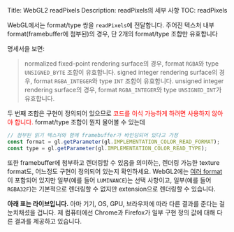 Title: WebGL2 readPixels
Description: readPixels의 세부 사항
TOC: readPixels


WebGL에서는 format/type 쌍을 `readPixels`에 전달합니다.
주어진 텍스처 내부 format(framebuffer에 첨부된)의 경우, 단 2개의 format/type 조합만 유효합니다

명세서을 보면:

> normalized fixed-point rendering surface의 경우, format `RGBA`와 type `UNSIGNED_BYTE` 조합이 유효합니다.
signed integer rendering surface의 경우, format `RGBA_INTEGER`와 type `INT` 조합이 유효합니다.
unsigned integer rendering surface의 경우, format `RGBA_INTEGER`와 type `UNSIGNED_INT`가 유효합니다.

두 번째 조합은 구현이 정의되어 있으므로 <span style="color:red;">코드를 이식 가능하게 하려면 사용하지 않아야 합니다.</span>
format/type 조합이 뭔지 물어볼 수 있는데

```js
// 첨부된 읽기 텍스처와 함께 framebuffer가 바인딩되어 있다고 가정
const format = gl.getParameter(gl.IMPLEMENTATION_COLOR_READ_FORMAT);
const type = gl.getParameter(gl.IMPLEMENTATION_COLOR_READ_TYPE);
```

또한 framebuffer에 첨부하고 렌더링할 수 있음을 의미하는, 렌더링 가능한 texture format도, 어느정도 구현이 정의되어 있는지 확인하세요.
WebGL2에는 [여러 format](webgl-data-textures.html)이 포함되어 있지만 일부(예를 들어 `LUMINANCE`)는 선택 사항이고, 일부(예를 들어 `RGBA32F`)는 기본적으로 렌더링할 수 없지만 extension으로 렌더링할 수 있습니다.

**아래 표는 라이브입니다.**
아마 기기, OS, GPU, 브라우저에 따라 다른 결과를 준다는 걸 눈치채셨을 겁니다.
제 컴퓨터에선 Chrome과 Firefox가 일부 구현 정의 값에 대해 다른 결과를 제공하고 있습니다.

<div class="webgl_center" data-diagram="formats"></div>

<script src="../resources/twgl-full.min.js"></script>
<script src="resources/webgl-readpixels.js"></script>

